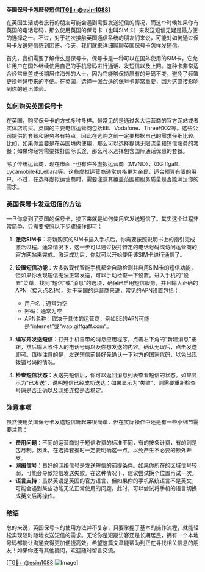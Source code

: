 **英国保号卡怎麽發短信[[TG💪+ @esim1088](https://t.me/s/esim1088)]**

在英国生活或者旅行的朋友可能会遇到需要发送短信的情况，而这个时候如果你有英国的电话号码，那么使用英国的保号卡（也叫SIM卡）来发送短信无疑是最方便的选择之一。不过，对于初次接触英国通信系统的朋友们来说，可能对如何通过保号卡发送短信感到困惑。今天，我们就来详细聊聊英国保号卡怎样发短信。

首先，我们需要了解什么是保号卡。保号卡是一种可以在国外使用的SIM卡，它允许用户在国外继续使用自己的手机号码进行通话、发短信以及上网。这种卡非常适合经常出差或长期居住海外的人士，因为它能够保持原有的号码不变，避免了频繁更换号码带来的不便。在英国，选择一张合适的保号卡非常重要，因为这直接影响到你的通讯体验。

### 如何购买英国保号卡

在英国，购买保号卡的方式多种多样。最常见的是通过各大运营商的官方网站或者实体店购买。英国的主要电信运营商包括EE、Vodafone、Three和O2等。这些公司提供的套餐和服务各有特点，因此在选购之前一定要根据自己的需求仔细比较。比如，如果你主要是在英国境内使用，那么可以选择提供无限流量和短信服务的套餐；如果你经常需要拨打国际长途，那么可以选择包含国际通话优惠的套餐。

除了传统运营商，现在市面上也有许多虚拟运营商（MVNO），如Giffgaff、Lycamobile和Lebara等。这些虚拟运营商通常价格更为亲民，适合预算有限的用户。不过，在选择虚拟运营商时，需要注意其覆盖范围和服务质量是否能满足你的需求。

### 英国保号卡发送短信的方法

一旦你拿到了英国的保号卡，接下来就是如何使用它发送短信了。其实这个过程非常简单，只需要按照以下步骤操作即可：

1. **激活SIM卡**：将新购买的SIM卡插入手机后，你需要按照说明书上的指引完成激活过程。通常情况下，这一步可以通过拨打特定的电话号码或访问运营商的官方网站来完成。激活成功后，你就可以开始使用该SIM卡进行通信了。

2. **设置短信功能**：大多数现代智能手机都会自动检测并启用SIM卡的短信功能，但如果你发现短信无法正常发送，可以手动检查一下设置。进入手机的“设置”菜单，找到“短信”或“消息”的选项，确保已启用短信服务，并且输入正确的APN（接入点名称）。对于英国的运营商来说，常见的APN设置包括：
   - 用户名：通常为空
   - 密码：通常为空
   - APN名称：取决于具体的运营商，例如EE的APN可能是“internet”或“wap.giffgaff.com”。

3. **编写并发送短信**：打开手机自带的消息应用程序，点击右下角的“新建消息”按钮，然后输入收件人的电话号码以及你想发送的内容。确认无误后，点击发送即可。值得注意的是，发送短信前最好先确认一下对方的国家代码，以免出现拨错号码的情况。

4. **检查短信状态**：发送完短信后，你可以返回消息列表查看短信的状态。如果显示为“已发送”，说明短信已经成功送达；如果显示为“失败”，则需要重新检查号码是否正确以及网络连接是否稳定。

### 注意事项

虽然使用英国保号卡发送短信听起来很简单，但在实际操作中还是有一些小细节需要注意：

- **费用问题**：不同的运营商对于短信收费的标准不同，有的按条计费，有的则是包月制。因此，在选择套餐时一定要明确这一点，以免产生不必要的额外开支。
- **网络信号**：良好的网络信号是发送短信的前提条件。如果你所在的区域信号较弱，可能会导致短信发送失败。在这种情况下，建议尝试换个位置再试一次。
- **语言支持**：虽然英语是英国的官方语言，但如果你的手机系统语言不是英文，可能会遇到某些功能无法正常使用的问题。此时，可以尝试将手机的语言切换成英文后再操作。

### 结语

总的来说，英国保号卡的使用方法并不复杂，只要掌握了基本的操作流程，就能轻松实现随时随地发送短信的需求。无论你是短期访客还是长期居民，拥有一个本地号码都能让沟通变得更加便捷高效。希望这篇文章能帮助到正在寻找相关信息的朋友！如果你还有其他疑问，欢迎随时留言交流。

[[TG💪+ @esim1088](https://t.me/s/esim1088) ![Image](https://i.postimg.cc/4NQfJmqS/Snipaste-2025-05-13-00-14-12.png)]